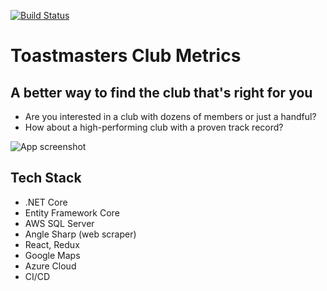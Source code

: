 [![Build Status](https://dev.azure.com/mfregoso/TCM%20Core/_apis/build/status/mfregoso.tcm-dotnet-core?branchName=master)](https://dev.azure.com/mfregoso/TCM%20Core/_build/latest?definitionId=5&branchName=master)

# Toastmasters Club Metrics
## A better way to find the club that's right for you

- Are you interested in a club with dozens of members or just a handful?
- How about a high-performing club with a proven track record?

![App screenshot](https://mfregoso.com/img/work/tcm.jpg)

## Tech Stack
- .NET Core
- Entity Framework Core
- AWS SQL Server
- Angle Sharp (web scraper)
- React, Redux
- Google Maps
- Azure Cloud
- CI/CD